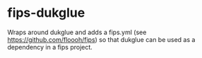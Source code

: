 fips-dukglue
========

Wraps around dukglue and adds a fips.yml (see https://github.com/floooh/fips) so that dukglue can be used as a dependency in a fips project.

